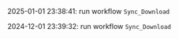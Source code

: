 2025-01-01 23:38:41: run workflow `Sync_Download` 

2024-12-01 23:39:32: run workflow `Sync_Download` 


